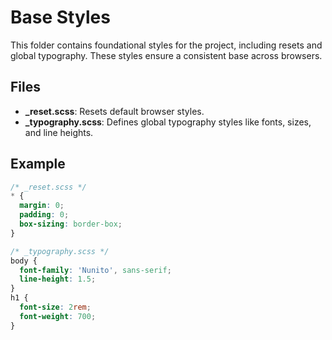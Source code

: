 # Base Styles

This folder contains foundational styles for the project, including resets and global typography.
These styles ensure a consistent base across browsers.

## Files

- **\_reset.scss**: Resets default browser styles.
- **\_typography.scss**: Defines global typography styles like fonts, sizes, and line heights.

## Example

```scss
/* _reset.scss */
* {
  margin: 0;
  padding: 0;
  box-sizing: border-box;
}

/* _typography.scss */
body {
  font-family: 'Nunito', sans-serif;
  line-height: 1.5;
}
h1 {
  font-size: 2rem;
  font-weight: 700;
}
```
